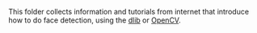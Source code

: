 This folder collects information and tutorials from internet that introduce how to do face detection, using the [dlib](http://dlib.net/python/index.html) or [OpenCV](https://opencv.org/). 
